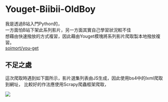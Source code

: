 # Youget-Biibii-OldBoy
我是透過B站入門Python的，  
一方面怕B站下架此系列影片，另一方面其實自己學習狀況較不佳  
想藉由快速撥放的方式複習，因此藉由Youget模塊將系列影片爬取製本地撥放複習。  
[soimort/you-get](https://github.com/soimort/you-get)  


## 不足之處
這次爬取時遇到如下圖所示，影片選集列表由JS生成，因此使用bs4中的lxml爬取到網址，
比較好的作法應使用Scrapy爬蟲框架爬取，  

![](https://i.imgur.com/jpFaozW.png)
